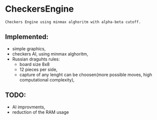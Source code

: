 # CheckersEngine
```
Checkers Engine using minmax alghoritm with alpha-beta cutoff. 
```
## Implemented:

  - simple graphics,
  - checkers AI, using minmax alghoritm,
  - Russian draguhts rules:
    - board size 8x8
    - 12 pieces per side,
    - capture of any lenght can be choosen(more possible moves, high computational complexity),

## TODO:

- AI improvments,
- reduction of the RAM usage
